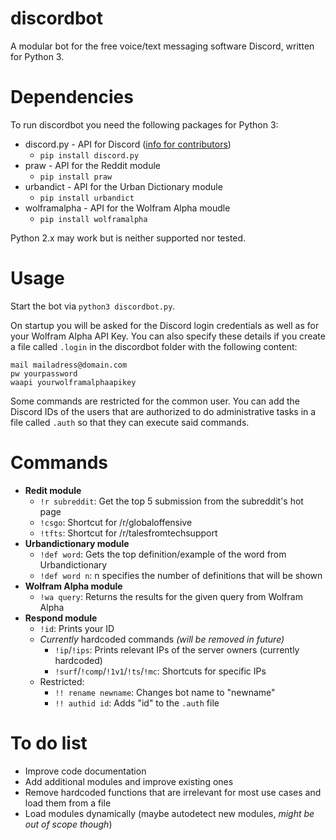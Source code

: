 # discordbot
A modular bot for the free voice/text messaging software Discord, written for Python 3.

# Dependencies
To run discordbot you need the following packages for Python 3:

* discord.py - API for Discord ([info for contributors](https://github.com/Rapptz/discord.py))
  * `pip install discord.py`
* praw - API for the Reddit module
  * `pip install praw`
* urbandict - API for the Urban Dictionary module
  * `pip install urbandict`
* wolframalpha - API for the Wolfram Alpha moudle
  * `pip install wolframalpha`

Python 2.x may work but is neither supported nor tested.

# Usage
Start the bot via `python3 discordbot.py`.

On startup you will be asked for the Discord login credentials as well as for your Wolfram Alpha API Key. You can also specify these details if you create a file called `.login` in the discordbot folder with the following content:
```
mail mailadress@domain.com
pw yourpassword
waapi yourwolframalphaapikey
```
Some commands are restricted for the common user. You can add the Discord IDs of the users that are authorized to do administrative tasks in a file called `.auth` so that they can execute said commands.

# Commands
* **Redit module**
  * `!r subreddit`: Get the top 5 submission from the subreddit's hot page
  * `!csgo`: Shortcut for /r/globaloffensive
  * `!tfts`: Shortcut for /r/talesfromtechsupport
* **Urbandictionary module**
  * `!def word`: Gets the top definition/example of the word from Urbandictionary
  * `!def word n`: n specifies the number of definitions that will be shown
* **Wolfram Alpha module**
  * `!wa query`: Returns the results for the given query from Wolfram Alpha
* **Respond module**
  * `!id`: Prints your ID
  * *Currently* hardcoded commands *(will be removed in future)*
    * `!ip`/`!ips`: Prints relevant IPs of the server owners (currently hardcoded)
    * `!surf`/`!comp`/`!1v1`/`!ts`/`!mc`: Shortcuts for specific IPs
  * Restricted:
    * `!! rename newname`: Changes bot name to "newname"
    * `!! authid id`: Adds "id" to the `.auth` file

# To do list
* Improve code documentation
* Add additional modules and improve existing ones
* Remove hardcoded functions that are irrelevant for most use cases and load them
from a file
* Load modules dynamically (maybe autodetect new modules, *might be out of scope though*)
